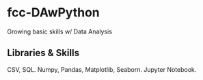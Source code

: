 # fcc-DAwPython
Growing basic skills w/ Data Analysis

## Libraries & Skills
CSV, SQL.
Numpy, Pandas, Matplotlib, Seaborn.
Jupyter Notebook.
